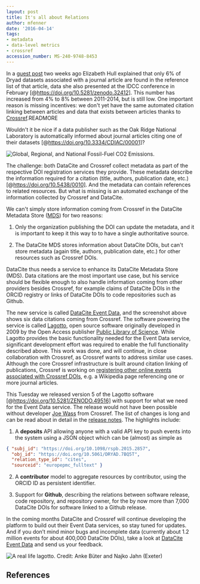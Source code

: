```yaml
---
layout: post
title: It's all about Relations
author: mfenner
date: '2016-04-14'
tags:
- metadata
- data-level metrics
- crossref
accession_number: MS-240-9748-8453
---
```

In a [guest post](/location-of-the-citation/) two weeks ago Elizabeth Hull explained that only 6% of Dryad datasets associated with a journal article are found in the reference list of that article, data she also presented at the IDCC conference in February [@https://doi.org/10.5281/zenodo.32412]. This number has increased from 4% to 8% between 2011-2014, but is still low. One important reason is missing incentives: we don't yet have the same automated citation linking  between articles and data that exists between articles thanks to [Crossref](http://www.crossref.org).READMORE

Wouldn't it be nice if a data publisher such as the Oak Ridge National Laboratory is automatically informed about journal articles citing one of their datasets [@https://doi.org/10.3334/CDIAC/00001]?

![Global, Regional, and National Fossil-Fuel CO2 Emissions.](/images/2016/04/oak_ridge.png)

The challenge: both DataCite and Crossref collect metadata as part of the respective DOI registration services they provide. These metadata describe the information required for a citation (title, authors, publication date, etc.) [@https://doi.org/10.5438/0010]. And the metadata can contain references to related resources. But what is missing is an automated exchange of the information collected by Crossref and DataCite.

We can't simply store information coming from Crossref in the DataCite Metadata Store ([MDS](https://mds.datacite.org)) for two reasons:

1. Only the organization publishing the DOI can update the metadata, and it is important to keep
   it this way to to have a single authoritative source.

2. The DataCite MDS stores information about DataCite DOIs, but can't store metadata (again
   title, authors, publication date, etc.) for other resources such as Crossref DOIs.

DataCite thus needs a service to enhance its DataCite Metadata Store (MDS). Data citations are the most important use case, but his service should be flexible enough to also handle information coming from other providers besides Crossref, for example claims of DataCite DOIs in the ORCID registry or links of DataCite DOIs to code repositories such as Github.

The new service is called [DataCite Event Data](https://eventdata.test.datacite.org), and the screenshot above shows six data citations coming from Crossref. The software powering the service is called [Lagotto](http://www.lagotto.io/), open source software originally developed in 2009 by the Open Access publisher [Public Library of Science](http://www.plos.org). While Lagotto provides the basic functionality needed for the Event Data service, significant development effort was required to enable the full functionality described above. This work was done, and will continue, in close collaboration with Crossref, as Crossref wants to address similar use cases. Although the core Crossref infrastructure is built around citation linking of publications, Crossref is working on [registering other online events associated with Crossref DOIs](http://blog.crossref.org/2016/02/event-data-open-for-your-interpretation.html),
e.g. a Wikipedia page referencing one or more journal articles.

This Tuesday we released version 5 of the Lagotto software [@https://doi.org/10.5281/ZENODO.49516] with support for what we need for the Event Data service. The release would not have been possible without developer [Joe Wass](https://github.com/afandian) from Crossref. The list of changes is long and can be read about in detail in the [release notes](https://github.com/lagotto/lagotto/releases/tag/v.5.0.1). The highlights include:

1. A **deposits** API allowing anyone with a valid API key to push events into the system
   using a JSON object which can be (almost) as simple as

```json
{ "subj_id": "https://doi.org/10.1098/rspb.2015.2857",
  "obj_id": "https://doi.org/10.5061/DRYAD.7BQ5T",
  "relation_type_id": "cites",
  "sourceid": "europepmc_fulltext" }
```

2. A **contributor** model to aggregate resources by contributor, using the ORCID ID as
   persistent identifier.

3. Support for **Github**, describing the relations between software release, code repository,
   and repository owner, for the by now more than 7,000 DataCite DOIs for software linked to a Github release.

In the coming months DataCite and Crossref will continue developing the platform to build out their Event Data services, so stay tuned for updates. And if you don’t mind minor bugs and incomplete data (currently about 1.2 million events for about 400,000 DataCite DOIs), take a look at [DataCite Event Data](https://eventdata.test.datacite.org) and send us your feedback.

![**A real life lagotto**. Credit: Anke Büter and Najko Jahn (Exeter)](/images/2016/04/lagotto.jpg)

## References

